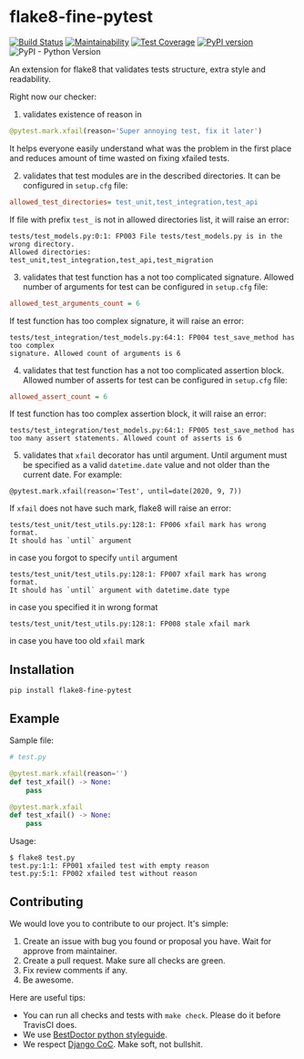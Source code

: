 # flake8-fine-pytest

[![Build Status](https://travis-ci.org/best-doctor/flake8-fine-pytest.svg?branch=master)](https://travis-ci.org/best-doctor/flake8-fine-pytest)
[![Maintainability](https://api.codeclimate.com/v1/badges/ea5c318a4508b00d7be2/maintainability)](https://codeclimate.com/github/best-doctor/flake8-fine-pytest/maintainability)
[![Test Coverage](https://api.codeclimate.com/v1/badges/ea5c318a4508b00d7be2/test_coverage)](https://codeclimate.com/github/best-doctor/flake8-fine-pytest/test_coverage)
[![PyPI version](https://badge.fury.io/py/flake8-fine-pytest.svg)](https://badge.fury.io/py/flake8-fine-pytest)
![PyPI - Python Version](https://img.shields.io/pypi/pyversions/flake8-fine-pytest)

An extension for flake8 that validates tests structure, extra style and readability.

Right now our checker:
1) validates existence of reason in

```python
@pytest.mark.xfail(reason='Super annoying test, fix it later')
```

It helps everyone easily understand what was the problem in the first place
and reduces amount of time wasted on fixing xfailed tests.

2) validates that test modules are in the described directories. It can be configured
in `setup.cfg` file:

  ```cfg
  allowed_test_directories= test_unit,test_integration,test_api
  ```

If file with prefix `test_` is not in allowed directories list, it will raise
an error:

```shell
tests/test_models.py:0:1: FP003 File tests/test_models.py is in the wrong directory.
Allowed directories: test_unit,test_integration,test_api,test_migration
```

3) validates that test function has a not too complicated signature. Allowed number
of arguments for test can be configured in `setup.cfg` file:

  ```cfg
  allowed_test_arguments_count = 6
  ```

If test function has too complex signature, it will raise an error:

```shell
tests/test_integration/test_models.py:64:1: FP004 test_save_method has too complex
signature. Allowed count of arguments is 6
```

4) validates that test function has a not too complicated assertion block.
Allowed number of asserts for test can be configured in `setup.cfg` file:

  ```cfg
  allowed_assert_count = 6
  ```

If test function has too complex assertion block, it will raise an error:

```shell
tests/test_integration/test_models.py:64:1: FP005 test_save_method has
too many assert statements. Allowed count of asserts is 6
```

5) validates that `xfail` decorator has until argument.
Until argument must be specified as a valid `datetime.date` value
and not older than the current date. For example:

`@pytest.mark.xfail(reason='Test', until=date(2020, 9, 7))`

If `xfail` does not have such mark, flake8 will raise an error:

```shell
tests/test_unit/test_utils.py:128:1: FP006 xfail mark has wrong format.
It should has `until` argument
```

in case you forgot to specify `until` argument

```shell
tests/test_unit/test_utils.py:128:1: FP007 xfail mark has wrong format.
It should has `until` argument with datetime.date type
```

in case you specified it in wrong format

```shell
tests/test_unit/test_utils.py:128:1: FP008 stale xfail mark
```

in case you have too old `xfail` mark

## Installation

```terminal
pip install flake8-fine-pytest
```

## Example

Sample file:

```python
# test.py

@pytest.mark.xfail(reason='')
def test_xfail() -> None:
    pass

@pytest.mark.xfail
def test_xfail() -> None:
    pass
```

Usage:

```terminal
$ flake8 test.py
test.py:1:1: FP001 xfailed test with empty reason
test.py:5:1: FP002 xfailed test without reason
```

## Contributing

We would love you to contribute to our project. It's simple:

1. Create an issue with bug you found or proposal you have.
   Wait for approve from maintainer.
1. Create a pull request. Make sure all checks are green.
1. Fix review comments if any.
1. Be awesome.

Here are useful tips:

- You can run all checks and tests with `make check`.
  Please do it before TravisCI does.
- We use [BestDoctor python styleguide](https://github.com/best-doctor/guides/blob/master/guides/en/python_styleguide.md).
- We respect [Django CoC](https://www.djangoproject.com/conduct/).
  Make soft, not bullshit.
